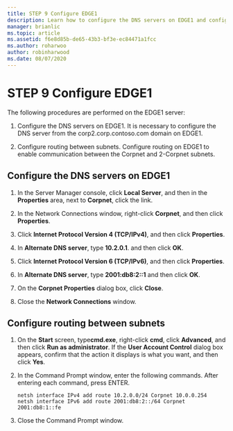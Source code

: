 ```yaml
---
title: STEP 9 Configure EDGE1
description: Learn how to configure the DNS servers on EDGE1 and configure routing between subnets.
manager: brianlic
ms.topic: article
ms.assetid: f6e8d85b-de65-43b3-bf3e-ec84471a1fcc
ms.author: roharwoo
author: robinharwood
ms.date: 08/07/2020
---
```

# STEP 9 Configure EDGE1

>

The following procedures are performed on the EDGE1 server:

1. Configure the DNS servers on EDGE1. It is necessary to configure the DNS server from the corp2.corp.contoso.com domain on EDGE1.

2. Configure routing between subnets. Configure routing on EDGE1 to enable communication between the Corpnet and 2-Corpnet subnets.

## <a name="IPv6"></a>Configure the DNS servers on EDGE1

1.  In the Server Manager console, click **Local Server**, and then in the **Properties** area, next to **Corpnet**, click the link.

2.  In the Network Connections window, right-click **Corpnet**, and then click **Properties**.

3.  Click **Internet Protocol Version 4 (TCP/IPv4)**, and then click **Properties**.

4.  In **Alternate DNS server**, type **10.2.0.1**. and then click **OK**.

5.  Click **Internet Protocol Version 6 (TCP/IPv6)**, and then click **Properties**.

6.  In **Alternate DNS server**, type **2001:db8:2::1** and then click **OK**.

7.  On the **Corpnet Properties** dialog box, click **Close**.

8.  Close the **Network Connections** window.

## <a name="ConfigRouting"></a>Configure routing between subnets

1.  On the **Start** screen, type**cmd.exe**, right-click **cmd**, click **Advanced**, and then click **Run as administrator**. If the **User Account Control** dialog box appears, confirm that the action it displays is what you want, and then click **Yes**.

2.  In the Command Prompt window, enter the following commands. After entering each command, press ENTER.

    ```
    netsh interface IPv4 add route 10.2.0.0/24 Corpnet 10.0.0.254
    netsh interface IPv6 add route 2001:db8:2::/64 Corpnet 2001:db8:1::fe
    ```

3.  Close the Command Prompt window.



